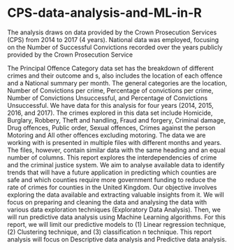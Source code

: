 # CPS-data-analysis-and-ML-in-R
The analysis  draws on data provided by the Crown Prosecution Services (CPS) from 2014 to 2017 (4 years). National data was employed, focusing on the Number of Successful Convictions  recorded over the years publicly provided by the Crown Prosecution Service


The Principal Offence Category data set has the breakdown of different crimes and their 
outcome and s, also includes the location of each offence and a National summary per month. 
The general categories are the location, Number of Convictions per crime, Percentage of 
convictions per crime, Number of Convictions Unsuccessful, and Percentage of Convictions 
Unsuccessful. We have data for this analysis for four years (2014, 2015, 2016, and 2017). 
The crimes explored in this data set include Homicide, Burglary, Robbery, Theft and 
handling, Fraud and forgery, Criminal damage, Drug offences, Public order, Sexual offences, 
Crimes against the person Motoring and All other offences excluding motoring. The data 
we are working with is presented in multiple files with different months and years. The 
files, however, contain similar data with the same heading and an equal number of 
columns. 
This report explores the interdependencies of crime and the criminal justice 
system. We aim to analyse available data to identify trends that will have a future 
application in predicting which counties are safe and which counties require more 
government funding to reduce the rate of crimes for counties in the United Kingdom.
Our objective involves exploring the data available and extracting valuable insights from it. 
We will focus on preparing and cleaning the data and analysing the data with various data 
exploration techniques (Exploratory Data Analysis). Then, we will run predictive data 
analysis using Machine Learning algorithms. For this report, we will limit our predictive 
models to (1) Linear regression technique, (2) Clustering technique, and (3) classification n 
technique. This report analysis will focus on Descriptive data analysis and Predictive data 
analysis.

